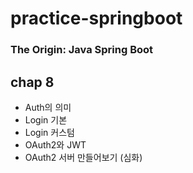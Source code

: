 # practice-springboot

### The Origin: Java Spring Boot

## chap 8
- Auth의 의미
- Login 기본
- Login 커스텀
- OAuth2와 JWT
- OAuth2 서버 만들어보기 (심화)